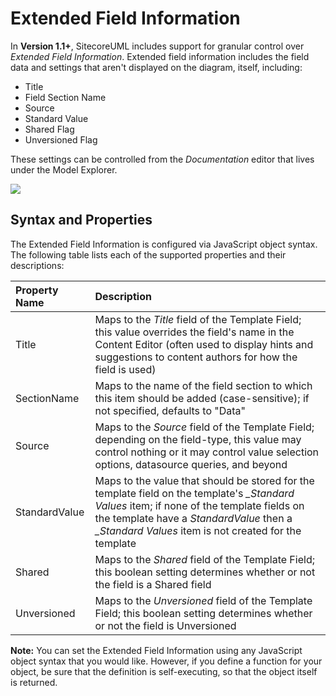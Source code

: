 # Extended Field Information

In **Version 1.1+**, SitecoreUML includes support for granular control over _Extended Field Information_. Extended field information includes the field data and settings that aren't displayed on the diagram, itself, including:

* Title
* Field Section Name
* Source
* Standard Value
* Shared Flag
* Unversioned Flag

These settings can be controlled from the _Documentation_ editor that lives under the Model Explorer.

![](https://github.com/zkniebel/SitecoreUML/blob/master/assets/StarUML-ExtendedFieldInfo-DocumentationField.png?raw=true)

## Syntax and Properties

The Extended Field Information is configured via JavaScript object syntax. The following table lists each of the supported properties and their descriptions:

| **Property Name** | **Description** |
| :--- | :--- |
| Title | Maps to the _Title_ field of the Template Field; this value overrides the field's name in the Content Editor \(often used to display hints and suggestions to content authors for how the field is used\) |
| SectionName | Maps to the name of the field section to which this item should be added \(case-sensitive\); if not specified, defaults to "Data" |
| Source | Maps to the _Source_ field of the Template Field; depending on the field-type, this value may control nothing or it may control value selection options, datasource queries, and beyond |
| StandardValue | Maps to the value that should be stored for the template field on the template's _\_Standard Values_ item; if none of the template fields on the template have a _StandardValue_ then a _\_Standard Values_ item is not created for the template |
| Shared | Maps to the _Shared_ field of the Template Field; this boolean setting determines whether or not the field is a Shared field |
| Unversioned | Maps to the _Unversioned_ field of the Template Field; this boolean setting determines whether or not the field is Unversioned |

**Note:** You can set the Extended Field Information using any JavaScript object syntax that you would like. However, if you define a function for your object, be sure that the definition is self-executing, so that the object itself is returned.

